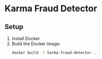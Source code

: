 # Karma Fraud Detector

## Setup
1. Install Docker.
2. Build the Docker image:
   ```bash
   docker build -t karma-fraud-detector .
